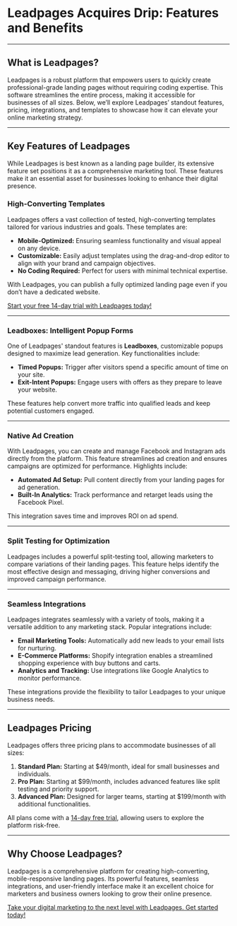 # Leadpages Acquires Drip: Features and Benefits

---

## What is Leadpages?

Leadpages is a robust platform that empowers users to quickly create professional-grade landing pages without requiring coding expertise. This software streamlines the entire process, making it accessible for businesses of all sizes. Below, we’ll explore Leadpages’ standout features, pricing, integrations, and templates to showcase how it can elevate your online marketing strategy.

---

## Key Features of Leadpages

While Leadpages is best known as a landing page builder, its extensive feature set positions it as a comprehensive marketing tool. These features make it an essential asset for businesses looking to enhance their digital presence.

### High-Converting Templates

Leadpages offers a vast collection of tested, high-converting templates tailored for various industries and goals. These templates are:

- **Mobile-Optimized:** Ensuring seamless functionality and visual appeal on any device.
- **Customizable:** Easily adjust templates using the drag-and-drop editor to align with your brand and campaign objectives.
- **No Coding Required:** Perfect for users with minimal technical expertise.

With Leadpages, you can publish a fully optimized landing page even if you don’t have a dedicated website.

[Start your free 14-day trial with Leadpages today!](https://bit.ly/LEadPages)

---

### Leadboxes: Intelligent Popup Forms

One of Leadpages' standout features is **Leadboxes**, customizable popups designed to maximize lead generation. Key functionalities include:

- **Timed Popups:** Trigger after visitors spend a specific amount of time on your site.
- **Exit-Intent Popups:** Engage users with offers as they prepare to leave your website.

These features help convert more traffic into qualified leads and keep potential customers engaged.

---

### Native Ad Creation

With Leadpages, you can create and manage Facebook and Instagram ads directly from the platform. This feature streamlines ad creation and ensures campaigns are optimized for performance. Highlights include:

- **Automated Ad Setup:** Pull content directly from your landing pages for ad generation.
- **Built-In Analytics:** Track performance and retarget leads using the Facebook Pixel.

This integration saves time and improves ROI on ad spend.

---

### Split Testing for Optimization

Leadpages includes a powerful split-testing tool, allowing marketers to compare variations of their landing pages. This feature helps identify the most effective design and messaging, driving higher conversions and improved campaign performance.

---

### Seamless Integrations

Leadpages integrates seamlessly with a variety of tools, making it a versatile addition to any marketing stack. Popular integrations include:

- **Email Marketing Tools:** Automatically add new leads to your email lists for nurturing.
- **E-Commerce Platforms:** Shopify integration enables a streamlined shopping experience with buy buttons and carts.
- **Analytics and Tracking:** Use integrations like Google Analytics to monitor performance.

These integrations provide the flexibility to tailor Leadpages to your unique business needs.

---

## Leadpages Pricing

Leadpages offers three pricing plans to accommodate businesses of all sizes:

1. **Standard Plan:** Starting at $49/month, ideal for small businesses and individuals.
2. **Pro Plan:** Starting at $99/month, includes advanced features like split testing and priority support.
3. **Advanced Plan:** Designed for larger teams, starting at $199/month with additional functionalities.

All plans come with a [14-day free trial](https://bit.ly/LEadPages), allowing users to explore the platform risk-free.

---

## Why Choose Leadpages?

Leadpages is a comprehensive platform for creating high-converting, mobile-responsive landing pages. Its powerful features, seamless integrations, and user-friendly interface make it an excellent choice for marketers and business owners looking to grow their online presence. 

[Take your digital marketing to the next level with Leadpages. Get started today!](https://bit.ly/LEadPages)
